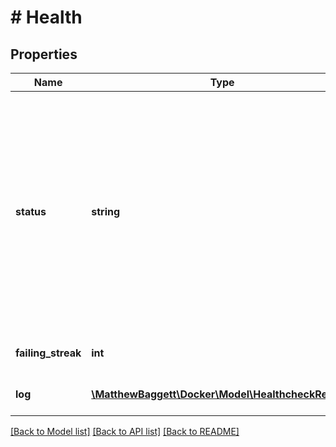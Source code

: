 # # Health

## Properties

Name | Type | Description | Notes
------------ | ------------- | ------------- | -------------
**status** | **string** | Status is one of &#x60;none&#x60;, &#x60;starting&#x60;, &#x60;healthy&#x60; or &#x60;unhealthy&#x60;  - \&quot;none\&quot;      Indicates there is no healthcheck - \&quot;starting\&quot;  Starting indicates that the container is not yet ready - \&quot;healthy\&quot;   Healthy indicates that the container is running correctly - \&quot;unhealthy\&quot; Unhealthy indicates that the container has a problem | [optional]
**failing_streak** | **int** | FailingStreak is the number of consecutive failures | [optional]
**log** | [**\MatthewBaggett\Docker\Model\HealthcheckResult[]**](HealthcheckResult.md) | Log contains the last few results (oldest first) | [optional]

[[Back to Model list]](../../README.md#models) [[Back to API list]](../../README.md#endpoints) [[Back to README]](../../README.md)

